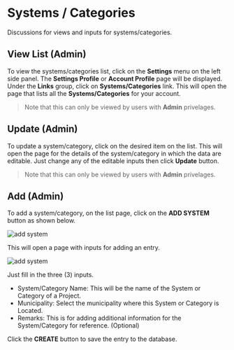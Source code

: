 # Systems / Categories

Discussions for views and inputs for systems/categories.

## View List (Admin)

To view the systems/categories list, click on the **Settings** menu on the left side panel. The **Settings Profile** or **Account Profile** page will be displayed. Under the **Links** group, click on **Systems/Categories** link. This will open the page that lists all the **Systems/Categories** for your account.

> Note that this can only be viewed by users with **Admin** privelages.

## Update (Admin)

To update a system/category, click on the desired item on the list. This will open the page for the details of the system/category in which the data are editable. Just change any of the editable inputs then click **Update** button.

> Note that this can only be viewed by users with **Admin** privelages.

## Add (Admin)

To add a system/category, on the list page, click on the **ADD SYSTEM** button as shown below.

![add system](/images/input/add_system.jpg)

This will open a page with inputs for adding an entry.

![add system](/images/input/add_system2.jpg)

Just fill in the three (3) inputs.

- System/Category Name: This will be the name of the System or Category of a Project.
- Municipality: Select the municipality where this System or Category is Located.
- Remarks: This is for adding additional information for the System/Category for reference. (Optional)

Click the **CREATE** button to save the entry to the database.